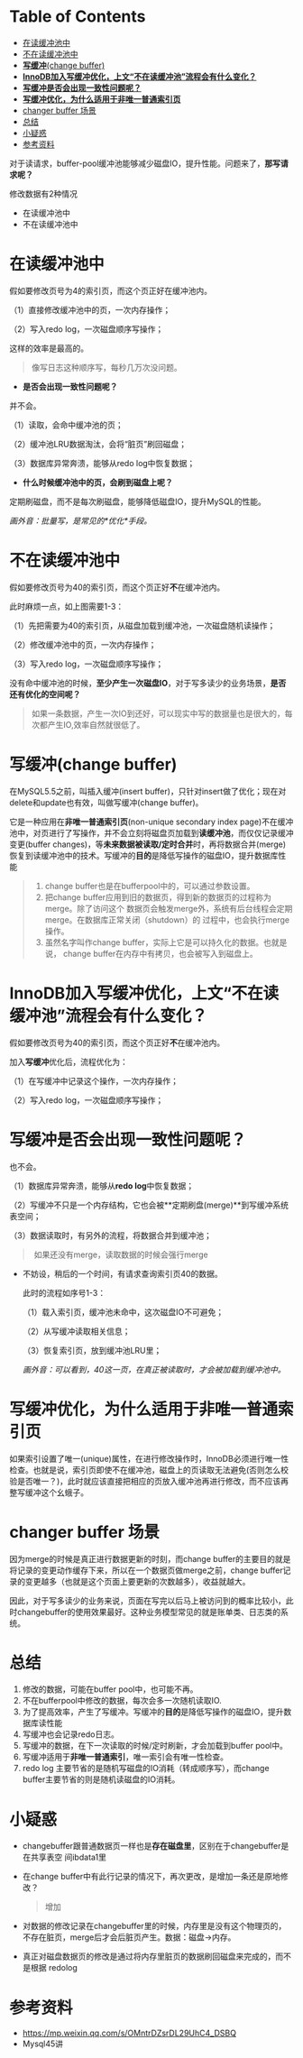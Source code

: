 # Table of Contents

* [在读缓冲池中](#在读缓冲池中)
* [不在读缓冲池中](#不在读缓冲池中)
* [**写缓冲**(change buffer)](#写缓冲change-buffer)
* [**InnoDB加入写缓冲优化，上文“不在读缓冲池”流程会有什么变化？**](#innodb加入写缓冲优化上文不在读缓冲池流程会有什么变化)
* [**写缓冲是否会出现一致性问题呢？**](#写缓冲是否会出现一致性问题呢)
* [**写缓冲优化，为什么适用于非唯一普通索引页**](#写缓冲优化为什么适用于非唯一普通索引页)
* [changer buffer 场景](#changer-buffer-场景)
* [总结](#总结)
* [小疑惑](#小疑惑)
* [参考资料](#参考资料)










 对于读请求，buffer-pool缓冲池能够减少磁盘IO，提升性能。问题来了，**那写请求呢？** 

修改数据有2种情况

+ 在读缓冲池中
+ 不在读缓冲池中



# 	在读缓冲池中

 假如要修改页号为4的索引页，而这个页正好在缓冲池内。 

（1）直接修改缓冲池中的页，一次内存操作；

（2）写入redo log，一次磁盘顺序写操作；

这样的效率是最高的。

> 像写日志这种顺序写，每秒几万次没问题。
> 

+ **是否会出现一致性问题呢？**

并不会。

（1）读取，会命中缓冲池的页；

（2）缓冲池LRU数据淘汰，会将“脏页”刷回磁盘；

（3）数据库异常奔溃，能够从redo log中恢复数据；

+ **什么时候缓冲池中的页，会刷到磁盘上呢？**

定期刷磁盘，而不是每次刷磁盘，能够降低磁盘IO，提升MySQL的性能。

*画外音：批量写，是常见的\*优化\*手段。*



# 不在读缓冲池中

 假如要修改页号为40的索引页，而这个页正好**不**在缓冲池内。 

此时麻烦一点，如上图需要1-3：

（1）先把需要为40的索引页，从磁盘加载到缓冲池，一次磁盘随机读操作；

（2）修改缓冲池中的页，一次内存操作；

（3）写入redo log，一次磁盘顺序写操作；

没有命中缓冲池的时候，**至少产生一次磁盘IO**，对于写多读少的业务场景，**是否还有优化的空间呢？**

> 如果一条数据，产生一次IO到还好，可以现实中写的数据量也是很大的，每次都产生IO,效率自然就很低了。





#  **写缓冲**(change buffer)

在MySQL5.5之前，叫插入缓冲(insert buffer)，只针对insert做了优化；现在对delete和update也有效，叫做写缓冲(change buffer)。

 

它是一种应用在**非唯一普通索引页**(non-unique secondary index page)不在缓冲池中，对页进行了写操作，并不会立刻将磁盘页加载到**读缓冲池**，而仅仅记录缓冲变更(buffer changes)，等**未来数据被读取/定时合并**时，再将数据合并(merge)恢复到读缓冲池中的技术。写缓冲的**目的**是降低写操作的磁盘IO，提升数据库性能



> 1. change buffer也是在bufferpool中的，可以通过参数设置。
> 2. 把change buffer应用到旧的数据页，得到新的数据页的过程称为merge。除了访问这个
>    数据页会触发merge外，系统有后台线程会定期merge。在数据库正常关闭（shutdown）的
>    过程中，也会执行merge操作。
> 3. 虽然名字叫作change buffer，实际上它是可以持久化的数据。也就是说，
>    change buffer在内存中有拷贝，也会被写入到磁盘上。



#  **InnoDB加入写缓冲优化，上文“不在读缓冲池”流程会有什么变化？** 

 假如要修改页号为40的索引页，而这个页正好**不**在缓冲池内。 

加入**写缓冲**优化后，流程优化为：

（1）在写缓冲中记录这个操作，一次内存操作；

（2）写入redo log，一次磁盘顺序写操作；

# **写缓冲是否会出现一致性问题呢？**

也不会。

（1）数据库异常奔溃，能够从**redo log**中恢复数据；

（2）写缓冲不只是一个内存结构，它也会被**定期刷盘(merge)**到写缓冲系统表空间；

（3）数据读取时，有另外的流程，将数据合并到缓冲池；

> ​	如果还没有merge，读取数据的时候会强行merge

 

+ 不妨设，稍后的一个时间，有请求查询索引页40的数据。

  此时的流程如序号1-3：

  （1）载入索引页，缓冲池未命中，这次磁盘IO不可避免；

  （2）从写缓冲读取相关信息；

  （3）恢复索引页，放到缓冲池LRU里；

  *画外音：可以看到，40这一页，在真正被读取时，才会被加载到缓冲池中。*

   

#  **写缓冲优化，为什么适用于非唯一普通索引页** 

如果索引设置了唯一(unique)属性，在进行修改操作时，InnoDB必须进行唯一性检查。也就是说，索引页即使不在缓冲池，磁盘上的页读取无法避免(否则怎么校验是否唯一？)，此时就应该直接把相应的页放入缓冲池再进行修改，而不应该再整写缓冲这个幺蛾子。

 

# changer buffer 场景

因为merge的时候是真正进行数据更新的时刻，而change buffer的主要目的就是将记录的变更动作缓存下来，所以在一个数据页做merge之前，change buffer记录的变更越多（也就是这个页面上要更新的次数越多），收益就越大。

因此，对于写多读少的业务来说，页面在写完以后马上被访问到的概率比较小，此时changebuffer的使用效果最好。这种业务模型常见的就是账单类、日志类的系统。





# 总结

1. 修改的数据，可能在buffer pool中，也可能不再。
2. 不在bufferpool中修改的数据，每次会多一次随机读取IO.
3. 为了提高效率，产生了写缓冲。写缓冲的**目的**是降低写操作的磁盘IO，提升数据库读性能
4. 写缓冲也会记录redo日志。
5. 写缓冲的数据，在下一次读取的时候/定时刷新，才会加载到buffer pool中。
6. 写缓冲适用于**非唯一普通索引**，唯一索引会有唯一性检查。
7. redo log 主要节省的是随机写磁盘的IO消耗（转成顺序写），而change buffer主要节省的则是随机读磁盘的IO消耗。



# 小疑惑

+ changebuffer跟普通数据页一样也是**存在磁盘里**，区别在于changebuffer是在共享表空
  间ibdata1里

+ 在change buffer中有此行记录的情况下，再次更改，是增加一条还是原地修改？

  > 增加

+ 对数据的修改记录在changebuffer里的时候，内存里是没有这个物理页的，不存在脏页，merge后才会后脏页产生。数据：磁盘->内存。

+ 真正对磁盘数据页的修改是通过将内存里脏页的数据刷回磁盘来完成的，而不是根据
  redolog



# 参考资料



+ https://mp.weixin.qq.com/s/OMntrDZsrDL29UhC4_DSBQ
+ Mysql45讲 

